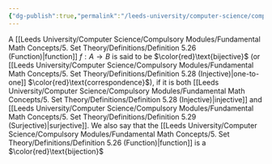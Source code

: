 ```yaml
---
{"dg-publish":true,"permalink":"/leeds-university/computer-science/compulsory-modules/fundamental-math-concepts/5-set-theory/definitions/definition-5-30-bijective/","tags":["Definition"]}
---
```


A [[Leeds University/Computer Science/Compulsory Modules/Fundamental Math Concepts/5. Set Theory/Definitions/Definition 5.26 (Function)\|function]] $f : A \to B$ is said to be $\color{red}\text{bijective}$ (or [[Leeds University/Computer Science/Compulsory Modules/Fundamental Math Concepts/5. Set Theory/Definitions/Definition 5.28 (Injective)\|one-to-one]] $\color{red}\text{correspondence}$), if it is both [[Leeds University/Computer Science/Compulsory Modules/Fundamental Math Concepts/5. Set Theory/Definitions/Definition 5.28 (Injective)\|injective]] and [[Leeds University/Computer Science/Compulsory Modules/Fundamental Math Concepts/5. Set Theory/Definitions/Definition 5.29 (Surjective)\|surjective]]. We also say that the [[Leeds University/Computer Science/Compulsory Modules/Fundamental Math Concepts/5. Set Theory/Definitions/Definition 5.26 (Function)\|function]] is a $\color{red}\text{bijection}$

